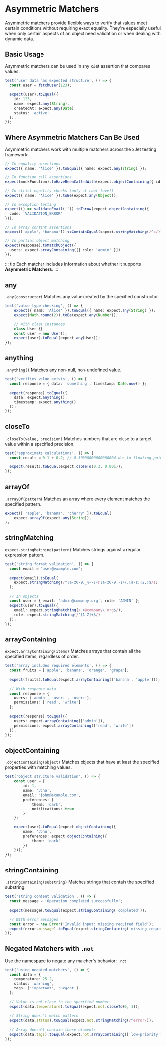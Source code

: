 # Asymmetric Matchers
Asymmetric matchers provide flexible ways to verify that values meet certain conditions without requiring exact equality.
They're especially useful when only certain aspects of an object need validation or when dealing with dynamic data.

## Basic Usage
Asymmetric matchers can be used in any xJet assertion that compares values:

```ts
test('user data has expected structure', () => {
  const user = fetchUser(123);
  
  expect(user).toEqual({
    id: 123,
    name: expect.any(String),
    createdAt: expect.any(Date),
    status: 'active'
  });
});

```

## Where Asymmetric Matchers Can Be Used
Asymmetric matchers work with multiple matchers across the xJet testing framework:

```ts
// In equality assertions
expect({ name: 'Alice' }).toEqual({ name: expect.any(String) });

// In function call assertions
expect(mockFunction).toHaveBeenCalledWith(expect.objectContaining({ id: 123 }));

// In strict equality checks (only at root level)
expect({ name: 'Alice' }).toBe(expect.any(Object));

// In exception testing
expect(() => validateEmail('')).toThrow(expect.objectContaining({ 
  code: 'VALIDATION_ERROR' 
}));

// In array content assertions
expect(['apple', 'banana']).toContainEqual(expect.stringMatching(/^a/));

// In partial object matching
expect(response).toMatchObject({
  users: expect.arrayContaining([{ role: 'admin' }])
});

```

::: tip
Each matcher includes information about whether it supports **Asymmetric Matchers**.
:::


## any

`.any(constructor)`
Matches any value created by the specified constructor.

```ts
test('value type checking', () => {
    expect({ name: 'Alice' }).toEqual({ name: expect.any(String) });
    expect(Math.round(2)).toBe(expect.any(Number));

    // With class instances
    class User {}
    const user = new User();
    expect(user).toEqual(expect.any(User));
});

```

## anything

`.anything()`
Matches any non-null, non-undefined value.

```ts
test('verifies value exists', () => {
  const response = { data: 'something', timestamp: Date.now() };
  
  expect(response).toEqual({
    data: expect.anything(),
    timestamp: expect.anything()
  });
});

```

## closeTo

`.closeTo(value, precision)`
Matches numbers that are close to a target value within a specified precision.

```ts
test('approximate calculations', () => {
  const result = 0.1 + 0.2; // 0.30000000000000004 due to floating-point
  
  expect(result).toEqual(expect.closeTo(0.3, 0.001));
});

```

## arrayOf

`.arrayOf(pattern)`
Matches an array where every element matches the specified pattern.

```ts
expect([ 'apple', 'banana', 'cherry' ]).toEqual(
    expect.arrayOf(expect.any(String)),
);
```

## stringMatching

`expect.stringMatching(pattern)`
Matches strings against a regular expression pattern.

```ts
test('string format validation', () => {
  const email = 'user@example.com';
  
  expect(email).toEqual(
    expect.stringMatching(/^[a-z0-9._%+-]+@[a-z0-9.-]+\.[a-z]{2,}$/i)
  );
  
  // In objects
  const user = { email: 'admin@company.org', role: 'ADMIN' };
  expect(user).toEqual({
    email: expect.stringMatching(/.+@company\.org$/),
    role: expect.stringMatching(/^[A-Z]+$/)
  });
});
```

## arrayContaining

`expect.arrayContaining(items)`
Matches arrays that contain all the specified items, regardless of order.

```ts
test('array includes required elements', () => {
  const fruits = ['apple', 'banana', 'orange', 'grape'];
  
  expect(fruits).toEqual(expect.arrayContaining(['banana', 'apple']));
  
  // With response data
  const response = {
    users: ['admin', 'user1', 'user2'],
    permissions: ['read', 'write']
  };
  
  expect(response).toEqual({
    users: expect.arrayContaining(['admin']),
    permissions: expect.arrayContaining(['read', 'write'])
  });
});
```

## objectContaining

`.objectContaining(object)`
Matches objects that have at least the specified properties with matching values.

```ts
test('object structure validation', () => {
    const user = {
        id: 1,
        name: 'John',
        email: 'john@example.com',
        preferences: {
            theme: 'dark',
            notifications: true
        }
    };

    expect(user).toEqual(expect.objectContaining({
        name: 'John',
        preferences: expect.objectContaining({
            theme: 'dark'
        })
    }));
});
```

## stringContaining

`.stringContaining(substring)`
Matches strings that contain the specified substring.

```ts
test('string content validation', () => {
  const message = 'Operation completed successfully';
  
  expect(message).toEqual(expect.stringContaining('completed'));
  
  // With error messages
  const error = new Error('Invalid input: missing required field');
  expect(error.message).toEqual(expect.stringContaining('missing required'));
});

```

## Negated Matchers with `.not`
Use the namespace to negate any matcher's behavior: `.not`

```ts
test('using negated matchers', () => {
  const data = {
    temperature: 25.2,
    status: 'warning',
    tags: ['important', 'urgent']
  };
  
  // Value is not close to the specified number
  expect(data.temperature).toEqual(expect.not.closeTo(0, 1));
  
  // String doesn't match pattern
  expect(data.status).toEqual(expect.not.stringMatching(/^error/));
  
  // Array doesn't contain these elements
  expect(data.tags).toEqual(expect.not.arrayContaining(['low-priority']));
});

```
